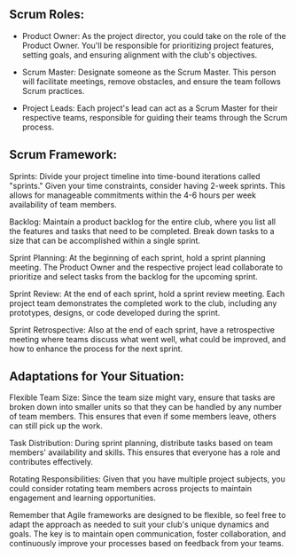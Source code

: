 ## Scrum Roles:

- Product Owner: As the project director, you could take on the role of the Product Owner. You'll be responsible for prioritizing project features, setting goals, and ensuring alignment with the club's objectives.

- Scrum Master: Designate someone as the Scrum Master. This person will facilitate meetings, remove obstacles, and ensure the team follows Scrum practices.

- Project Leads: Each project's lead can act as a Scrum Master for their respective teams, responsible for guiding their teams through the Scrum process.

## Scrum Framework:

Sprints: Divide your project timeline into time-bound iterations called "sprints." Given your time constraints, consider having 2-week sprints. This allows for manageable commitments within the 4-6 hours per week availability of team members.

Backlog: Maintain a product backlog for the entire club, where you list all the features and tasks that need to be completed. Break down tasks to a size that can be accomplished within a single sprint.

Sprint Planning: At the beginning of each sprint, hold a sprint planning meeting. The Product Owner and the respective project lead collaborate to prioritize and select tasks from the backlog for the upcoming sprint.

Sprint Review: At the end of each sprint, hold a sprint review meeting. Each project team demonstrates the completed work to the club, including any prototypes, designs, or code developed during the sprint.

Sprint Retrospective: Also at the end of each sprint, have a retrospective meeting where teams discuss what went well, what could be improved, and how to enhance the process for the next sprint.

## Adaptations for Your Situation:

Flexible Team Size: Since the team size might vary, ensure that tasks are broken down into smaller units so that they can be handled by any number of team members. This ensures that even if some members leave, others can still pick up the work.

Task Distribution: During sprint planning, distribute tasks based on team members' availability and skills. This ensures that everyone has a role and contributes effectively.

Rotating Responsibilities: Given that you have multiple project subjects, you could consider rotating team members across projects to maintain engagement and learning opportunities.

Remember that Agile frameworks are designed to be flexible, so feel free to adapt the approach as needed to suit your club's unique dynamics and goals. The key is to maintain open communication, foster collaboration, and continuously improve your processes based on feedback from your teams.
